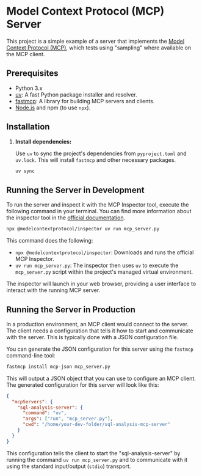 # Model Context Protocol (MCP) Server

This project is a simple example of a server that implements the [Model Context Protocol (MCP)](https://modelcontextprotocol.io/), which tests using "sampling" where available on the MCP client.

## Prerequisites

*   Python 3.x
*   [uv](https://github.com/astral-sh/uv): A fast Python package installer and resolver.
*   [fastmcp](https://pypi.org/project/fastmcp/): A library for building MCP servers and clients.
*   [Node.js](https://nodejs.org/) and npm (to use `npx`).

## Installation

1.  **Install dependencies:**

    Use `uv` to sync the project's dependencies from `pyproject.toml` and `uv.lock`. This will install `fastmcp` and other necessary packages.
    ```bash
    uv sync
    ```

## Running the Server in Development

To run the server and inspect it with the MCP Inspector tool, execute the following command in your terminal. You can find more information about the inspector tool in the [official documentation](https://modelcontextprotocol.io/legacy/tools/inspector#python).

```bash
npx @modelcontextprotocol/inspector uv run mcp_server.py
```

This command does the following:
-   `npx @modelcontextprotocol/inspector`: Downloads and runs the official MCP Inspector.
-   `uv run mcp_server.py`: The inspector then uses `uv` to execute the `mcp_server.py` script within the project's managed virtual environment.

The inspector will launch in your web browser, providing a user interface to interact with the running MCP server.

## Running the Server in Production

In a production environment, an MCP client would connect to the server. The client needs a configuration that tells it how to start and communicate with the server. This is typically done with a JSON configuration file.

You can generate the JSON configuration for this server using the `fastmcp` command-line tool:

```bash
fastmcp install mcp-json mcp_server.py
```

This will output a JSON object that you can use to configure an MCP client. The generated configuration for this server will look like this:

```json
{
  "mcpServers": {
    "sql-analysis-server": {
      "command": "uv",
      "args": ["run", "mcp_server.py"],
      "cwd": "/home/your-dev-folder/sql-analysis-mcp-server"
    }
  }
}

```

This configuration tells the client to start the "sql-analysis-server" by running the command `uv run mcp_server.py` and to communicate with it using the standard input/output (`stdio`) transport.